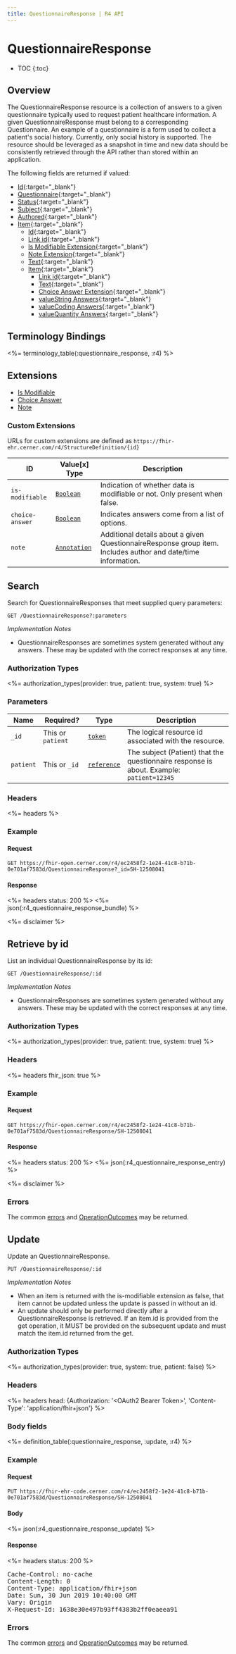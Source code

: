 ```yaml
---
title: QuestionnaireResponse | R4 API
---
```


# QuestionnaireResponse

* TOC
{:toc}

## Overview

The QuestionnaireResponse resource is a collection of answers to a given questionnaire typically used to request patient healthcare information. A given QuestionnaireResponse must belong to a corresponding Questionnaire. An example of a questionnaire is a form used to collect a patient's social history. Currently, only social history is supported.
The resource should be leveraged as a snapshot in time and new data should be consistently retrieved through the API rather than stored within an application.

The following fields are returned if valued:

* [Id](https://hl7.org/fhir/R4/resource-definitions.html#Resource.id){:target="_blank"}
* [Questionnaire](https://hl7.org/fhir/r4/questionnaireresponse-definitions.html#QuestionnaireResponse.questionnaire){:target="_blank"}
* [Status](https://hl7.org/fhir/r4/questionnaireresponse-definitions.html#QuestionnaireResponse.status){:target="_blank"}
* [Subject](https://hl7.org/fhir/r4/questionnaireresponse-definitions.html#QuestionnaireResponse.subject){:target="_blank"}
* [Authored](https://hl7.org/fhir/r4/questionnaireresponse-definitions.html#QuestionnaireResponse.authored){:target="_blank"}
* [Item](https://hl7.org/fhir/r4/questionnaireresponse-definitions.html#QuestionnaireResponse.item){:target="_blank"}
    * [Id](https://hl7.org/fhir/R4/element-definitions.html#Element.id){:target="_blank"}
    * [Link id](https://hl7.org/fhir/r4/questionnaireresponse-definitions.html#QuestionnaireResponse.item.linkId){:target="_blank"}
    * [Is Modifiable Extension](#extensions){:target="_blank"}
    * [Note Extension](#extensions){:target="_blank"}
    * [Text](https://hl7.org/fhir/r4/questionnaireresponse-definitions.html#QuestionnaireResponse.item.text){:target="_blank"}
    * [Item](https://hl7.org/fhir/r4/questionnaireresponse-definitions.html#QuestionnaireResponse.item.item){:target="_blank"}
        * [Link id](https://hl7.org/fhir/r4/questionnaireresponse-definitions.html#QuestionnaireResponse.item.linkId){:target="_blank"}
        * [Text](https://hl7.org/fhir/r4/questionnaireresponse-definitions.html#QuestionnaireResponse.item.text){:target="_blank"}
        * [Choice Answer Extension](#extensions){:target="_blank"}
        * [valueString Answers](https://hl7.org/fhir/r4/datatypes.html#string){:target="_blank"}
        * [valueCoding Answers](https://hl7.org/fhir/r4/datatypes.html#Coding){:target="_blank"}
        * [valueQuantity Answers](https://hl7.org/fhir/r4/datatypes.html#Quantity){:target="_blank"}

## Terminology Bindings

<%= terminology_table(:questionnaire_response, :r4) %>

## Extensions

* [Is Modifiable]
* [Choice Answer]
* [Note]

### Custom Extensions

URLs for custom extensions are defined as `https://fhir-ehr.cerner.com/r4/StructureDefinition/{id}`

 ID              | Value\[x] Type                                                    | Description                   
-----------------|-------------------------------------------------------------------|-----------------------------------------------
 `is-modifiable` | [`Boolean`](https://hl7.org/fhir/r4/datatypes.html#boolean)       | Indication of whether data is modifiable or not. Only present when false.
 `choice-answer` | [`Boolean`](https://hl7.org/fhir/r4/datatypes.html#boolean)       | Indicates answers come from a list of options.
 `note`          | [`Annotation`](https://hl7.org/fhir/r4/datatypes.html#annotation) | Additional details about a given QuestionnaireResponse group item. Includes author and date/time information.

## Search

Search for QuestionnaireResponses that meet supplied query parameters:

    GET /QuestionnaireResponse?:parameters

_Implementation Notes_

* QuestionnaireResponses are sometimes system generated without any answers. These may be updated with the correct responses at any time.

### Authorization Types

<%= authorization_types(provider: true, patient: true, system: true) %>

### Parameters

 Name      | Required?         | Type          | Description
-----------|------------------ |---------------|--------------------------------------------------------------------------------------------
 `_id`     | This or `patient` | [`token`]     | The logical resource id associated with the resource.
 `patient` | This or `_id`     | [`reference`] | The subject (Patient) that the questionnaire response is about. Example: `patient=12345`

### Headers

<%= headers %>

### Example

#### Request

    GET https://fhir-open.cerner.com/r4/ec2458f2-1e24-41c8-b71b-0e701af7583d/QuestionnaireResponse?_id=SH-12508041

#### Response

<%= headers status: 200 %>
<%= json(:r4_questionnaire_response_bundle) %>

<%= disclaimer %>

## Retrieve by id

List an individual QuestionnaireResponse by its id:

    GET /QuestionnaireResponse/:id

_Implementation Notes_

* QuestionnaireResponses are sometimes system generated without any answers. These may be updated with the correct responses at any time.

### Authorization Types

<%= authorization_types(provider: true, patient: true, system: true) %>

### Headers

<%= headers fhir_json: true %>

### Example

#### Request

    GET https://fhir-open.cerner.com/r4/ec2458f2-1e24-41c8-b71b-0e701af7583d/QuestionnaireResponse/SH-12508041

#### Response

<%= headers status: 200 %>
<%= json(:r4_questionnaire_response_entry) %>

<%= disclaimer %>

### Errors

The common [errors] and [OperationOutcomes] may be returned.

## Update

Update an QuestionnaireResponse.

    PUT /QuestionnaireResponse/:id

_Implementation Notes_

* When an item is returned with the is-modifiable extension as false, that item cannot be updated unless the update is passed in without an id.
* An update should only be performed directly after a QuestionnaireResponse is retrieved. If an item.id is provided from the get operation, it MUST be provided on the subsequent update and must match the item.id returned from the get. 

### Authorization Types

<%= authorization_types(provider: true, system: true, patient: false) %>

### Headers

<%= headers head: {Authorization: '&lt;OAuth2 Bearer Token>', 'Content-Type': 'application/fhir+json'} %>

### Body fields

<%= definition_table(:questionnaire_response, :update, :r4) %>

### Example

#### Request

    PUT https://fhir-ehr-code.cerner.com/r4/ec2458f2-1e24-41c8-b71b-0e701af7583d/QuestionnaireResponse/SH-12508041

#### Body

<%= json(:r4_questionnaire_response_update) %>

#### Response

<%= headers status: 200 %>
<pre class="terminal">
Cache-Control: no-cache
Content-Length: 0
Content-Type: application/fhir+json
Date: Sun, 30 Jun 2019 10:40:00 GMT
Vary: Origin
X-Request-Id: 1638e30e497b93ff4383b2ff0eaeea91
</pre>

### Errors

The common [errors] and [OperationOutcomes] may be returned.

[`reference`]: https://hl7.org/fhir/r4/search.html#reference
[`token`]: https://hl7.org/fhir/R4/search.html#token
[errors]: ../../#client-errors
[Note]: #custom-extensions
[Choice Answer]: #custom-extensions
[Is Modifiable]: #custom-extensions
[OperationOutcomes]: ../../#operation-outcomes
